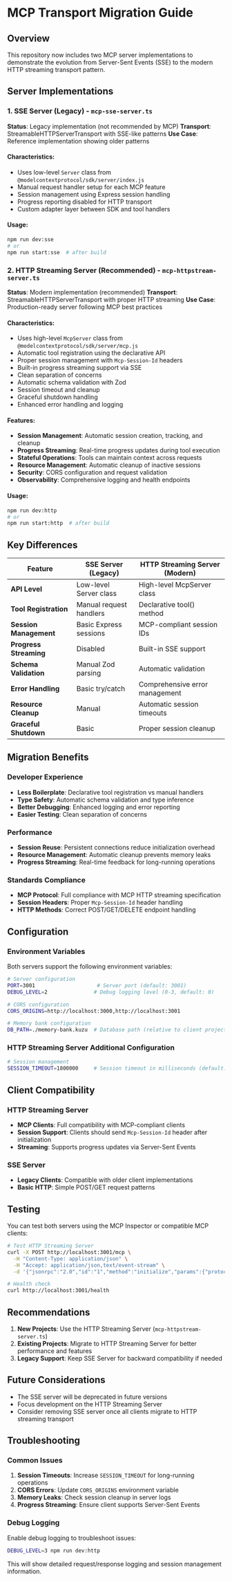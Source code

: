 # MCP Transport Migration Guide

## Overview

This repository now includes two MCP server implementations to demonstrate the evolution from Server-Sent Events (SSE) to the modern HTTP streaming transport pattern.

## Server Implementations

### 1. SSE Server (Legacy) - `mcp-sse-server.ts`

**Status**: Legacy implementation (not recommended by MCP)
**Transport**: StreamableHTTPServerTransport with SSE-like patterns
**Use Case**: Reference implementation showing older patterns

#### Characteristics:
- Uses low-level `Server` class from `@modelcontextprotocol/sdk/server/index.js`
- Manual request handler setup for each MCP feature
- Session management using Express session handling
- Progress reporting disabled for HTTP transport
- Custom adapter layer between SDK and tool handlers

#### Usage:
```bash
npm run dev:sse
# or
npm run start:sse  # after build
```

### 2. HTTP Streaming Server (Recommended) - `mcp-httpstream-server.ts`

**Status**: Modern implementation (recommended)
**Transport**: StreamableHTTPServerTransport with proper HTTP streaming
**Use Case**: Production-ready server following MCP best practices

#### Characteristics:
- Uses high-level `McpServer` class from `@modelcontextprotocol/sdk/server/mcp.js`
- Automatic tool registration using the declarative API
- Proper session management with `Mcp-Session-Id` headers
- Built-in progress streaming support via SSE
- Clean separation of concerns
- Automatic schema validation with Zod
- Session timeout and cleanup
- Graceful shutdown handling
- Enhanced error handling and logging

#### Features:
- **Session Management**: Automatic session creation, tracking, and cleanup
- **Progress Streaming**: Real-time progress updates during tool execution
- **Stateful Operations**: Tools can maintain context across requests
- **Resource Management**: Automatic cleanup of inactive sessions
- **Security**: CORS configuration and request validation
- **Observability**: Comprehensive logging and health endpoints

#### Usage:
```bash
npm run dev:http
# or  
npm run start:http  # after build
```

## Key Differences

| Feature | SSE Server (Legacy) | HTTP Streaming Server (Modern) |
|---------|-------------------|-------------------------------|
| **API Level** | Low-level Server class | High-level McpServer class |
| **Tool Registration** | Manual request handlers | Declarative tool() method |
| **Session Management** | Basic Express sessions | MCP-compliant session IDs |
| **Progress Streaming** | Disabled | Built-in SSE support |
| **Schema Validation** | Manual Zod parsing | Automatic validation |
| **Error Handling** | Basic try/catch | Comprehensive error management |
| **Resource Cleanup** | Manual | Automatic session timeouts |
| **Graceful Shutdown** | Basic | Proper session cleanup |

## Migration Benefits

### Developer Experience
- **Less Boilerplate**: Declarative tool registration vs manual handlers
- **Type Safety**: Automatic schema validation and type inference
- **Better Debugging**: Enhanced logging and error reporting
- **Easier Testing**: Clean separation of concerns

### Performance
- **Session Reuse**: Persistent connections reduce initialization overhead
- **Resource Management**: Automatic cleanup prevents memory leaks
- **Progress Streaming**: Real-time feedback for long-running operations

### Standards Compliance
- **MCP Protocol**: Full compliance with MCP HTTP streaming specification
- **Session Headers**: Proper `Mcp-Session-Id` header handling
- **HTTP Methods**: Correct POST/GET/DELETE endpoint handling

## Configuration

### Environment Variables

Both servers support the following environment variables:

```bash
# Server configuration
PORT=3001                    # Server port (default: 3001)
DEBUG_LEVEL=2               # Debug logging level (0-3, default: 0)

# CORS configuration  
CORS_ORIGINS=http://localhost:3000,http://localhost:3001

# Memory bank configuration
DB_PATH=./memory-bank.kuzu  # Database path (relative to client project)
```

### HTTP Streaming Server Additional Configuration

```bash
# Session management
SESSION_TIMEOUT=1800000     # Session timeout in milliseconds (default: 30 minutes)
```

## Client Compatibility

### HTTP Streaming Server
- **MCP Clients**: Full compatibility with MCP-compliant clients
- **Session Support**: Clients should send `Mcp-Session-Id` header after initialization
- **Streaming**: Supports progress updates via Server-Sent Events

### SSE Server
- **Legacy Clients**: Compatible with older client implementations
- **Basic HTTP**: Simple POST/GET request patterns

## Testing

You can test both servers using the MCP Inspector or compatible MCP clients:

```bash
# Test HTTP Streaming Server
curl -X POST http://localhost:3001/mcp \
  -H "Content-Type: application/json" \
  -H "Accept: application/json,text/event-stream" \
  -d '{"jsonrpc":"2.0","id":"1","method":"initialize","params":{"protocolVersion":"2024-11-05","capabilities":{},"clientInfo":{"name":"test","version":"1.0.0"}}}'

# Health check
curl http://localhost:3001/health
```

## Recommendations

1. **New Projects**: Use the HTTP Streaming Server (`mcp-httpstream-server.ts`)
2. **Existing Projects**: Migrate to HTTP Streaming Server for better performance and features
3. **Legacy Support**: Keep SSE Server for backward compatibility if needed

## Future Considerations

- The SSE server will be deprecated in future versions
- Focus development on the HTTP Streaming Server
- Consider removing SSE server once all clients migrate to HTTP streaming transport

## Troubleshooting

### Common Issues

1. **Session Timeouts**: Increase `SESSION_TIMEOUT` for long-running operations
2. **CORS Errors**: Update `CORS_ORIGINS` environment variable
3. **Memory Leaks**: Check session cleanup in server logs
4. **Progress Streaming**: Ensure client supports Server-Sent Events

### Debug Logging

Enable debug logging to troubleshoot issues:

```bash
DEBUG_LEVEL=3 npm run dev:http
```

This will show detailed request/response logging and session management information.